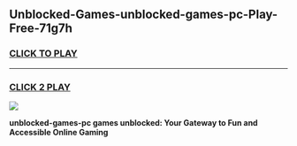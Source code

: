 
## Unblocked-Games-unblocked-games-pc-Play-Free-71g7h
<h3>
<a href="https://premium76.site?title=unblocked-games-pc&ref=18A">CLICK TO PLAY</a></h3>
<hr>

<h3>
<a href="https://premium76.site?title=unblocked-games-pc&ref=18A">CLICK 2 PLAY</a>
  
</h3>

<a href="https://premium76.site?title=unblocked-games-pc&ref=18A"><img src="https://clearcache.store/games.png"></a>


**unblocked-games-pc games unblocked: Your Gateway to Fun and Accessible Online Gaming**
